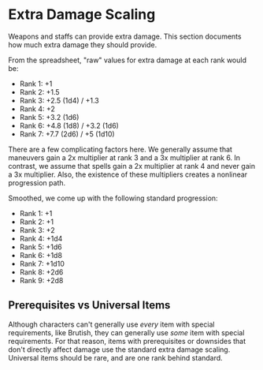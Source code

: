 # Extra Damage Scaling

Weapons and staffs can provide extra damage. This section documents how much extra damage they should provide.

From the spreadsheet, "raw" values for extra damage at each rank would be:
* Rank 1: +1
* Rank 2: +1.5
* Rank 3: +2.5 (1d4) / +1.3
* Rank 4: +2
* Rank 5: +3.2 (1d6)
* Rank 6: +4.8 (1d8) / +3.2 (1d6)
* Rank 7: +7.7 (2d6) / +5 (1d10)

There are a few complicating factors here. We generally assume that maneuvers gain a 2x multiplier at rank 3 and a 3x multiplier at rank 6. In contrast, we assume that spells gain a 2x multiplier at rank 4 and never gain a 3x multiplier. Also, the existence of these multipliers creates a nonlinear progression path.

Smoothed, we come up with the following standard progression:
* Rank 1: +1
* Rank 2: +1
* Rank 3: +2
* Rank 4: +1d4
* Rank 5: +1d6
* Rank 6: +1d8
* Rank 7: +1d10
* Rank 8: +2d6
* Rank 9: +2d8

## Prerequisites vs Universal Items

Although characters can't generally use *every* item with special requirements, like Brutish, they can generally use *some* item with special requirements. For that reason, items with prerequisites or downsides that don't directly affect damage use the standard extra damage scaling. Universal items should be rare, and are one rank behind standard.
